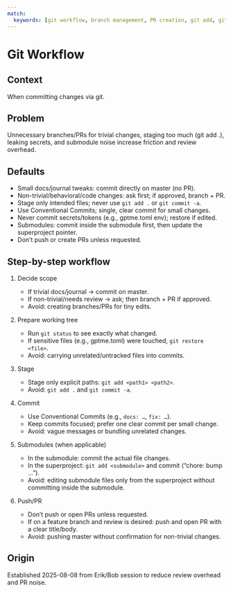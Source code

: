 ```yaml
---
match:
  keywords: [git workflow, branch management, PR creation, git add, git restore, master branch, feature branch, Conventional Commits, submodule update, secret protection, git status]
---
```


# Git Workflow

## Context
When committing changes via git.

## Problem
Unnecessary branches/PRs for trivial changes, staging too much (git add .), leaking secrets, and submodule noise increase friction and review overhead.

## Defaults
- Small docs/journal tweaks: commit directly on master (no PR).
- Non-trivial/behavioral/code changes: ask first; if approved, branch + PR.
- Stage only intended files; never use `git add .` or `git commit -a`.
- Use Conventional Commits; single, clear commit for small changes.
- Never commit secrets/tokens (e.g., gptme.toml env); restore if edited.
- Submodules: commit inside the submodule first, then update the superproject pointer.
- Don’t push or create PRs unless requested.

## Step-by-step workflow
1) Decide scope
   - If trivial docs/journal → commit on master.
   - If non-trivial/needs review → ask; then branch + PR if approved.
   - Avoid: creating branches/PRs for tiny edits.

2) Prepare working tree
   - Run `git status` to see exactly what changed.
   - If sensitive files (e.g., gptme.toml) were touched, `git restore <file>`.
   - Avoid: carrying unrelated/untracked files into commits.

3) Stage
   - Stage only explicit paths: `git add <path1> <path2>`.
   - Avoid: `git add .` and `git commit -a`.

4) Commit
   - Use Conventional Commits (e.g., `docs: …`, `fix: …`).
   - Keep commits focused; prefer one clear commit per small change.
   - Avoid: vague messages or bundling unrelated changes.

5) Submodules (when applicable)
   - In the submodule: commit the actual file changes.
   - In the superproject: `git add <submodule>` and commit (“chore: bump …”).
   - Avoid: editing submodule files only from the superproject without committing inside the submodule.

6) Push/PR
   - Don’t push or open PRs unless requested.
   - If on a feature branch and review is desired: push and open PR with a clear title/body.
   - Avoid: pushing master without confirmation for non-trivial changes.

## Origin
Established 2025-08-08 from Erik/Bob session to reduce review overhead and PR noise.
